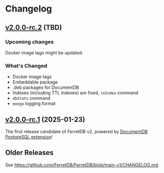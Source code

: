 # Changelog

<!-- markdownlint-disable MD024 MD034 -->

## [v2.0.0-rc.2](https://github.com/FerretDB/FerretDB/releases/tag/v2.0.0-rc.2) (TBD)

### Upcoming changes

Docker image tags might be updated.

### What's Changed

- Docker image tags
- Embeddable package
- .deb packages for DocumentDB
- Indexes (including TTL indexes) are fixed, `reIndex` command
- `dbStats` command
- `mongo` logging format

## [v2.0.0-rc.1](https://github.com/FerretDB/FerretDB/releases/tag/v2.0.0-rc.1) (2025-01-23)

The first release candidate of FerretDB v2, powered by [DocumentDB PostgreSQL extension](https://github.com/microsoft/documentdb)!

## Older Releases

See https://github.com/FerretDB/FerretDB/blob/main-v1/CHANGELOG.md.
